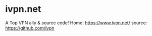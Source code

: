 # ivpn.net
A Top VPN ally &amp; source code! Home: https://www.ivpn.net/ source: https://github.com/ivpn
